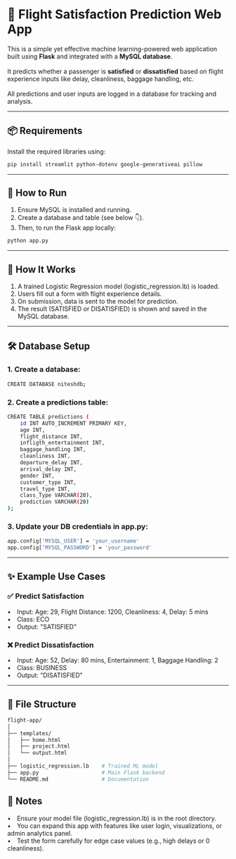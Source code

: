 # 🛫 Flight Satisfaction Prediction Web App

This is a simple yet effective machine learning-powered web application built using **Flask** and integrated with a **MySQL database**.<br>  
It predicts whether a passenger is **satisfied** or **dissatisfied** based on flight experience inputs like delay, cleanliness, baggage handling, etc.<br>  
All predictions and user inputs are logged in a database for tracking and analysis.

---

## 📦 Requirements

Install the required libraries using:

```bash
pip install streamlit python-dotenv google-generativeai pillow
```

---

## 🚀 How to Run
1. Ensure MySQL is installed and running.
2. Create a database and table (see below 👇).
3. Then, to run the Flask app locally:
```bash
python app.py
```

---

## 🧠 How It Works
1. A trained Logistic Regression model (logistic_regression.lb) is loaded.
2. Users fill out a form with flight experience details.
3. On submission, data is sent to the model for prediction.
4. The result (SATISFIED or DISATISFIED) is shown and saved in the MySQL database.

---

## 🛠️ Database Setup
### 1. Create a database:
```bash
CREATE DATABASE niteshdb;
```
### 2. Create a predictions table:
```bash
CREATE TABLE predictions (
    id INT AUTO_INCREMENT PRIMARY KEY,
    age INT,
    flight_distance INT,
    infligth_entertainment INT,
    baggage_handling INT,
    cleanliness INT,
    departure_delay INT,
    arrival_delay INT,
    gender INT,
    customer_type INT,
    travel_type INT,
    class_Type VARCHAR(20),
    prediction VARCHAR(20)
);
```
### 3. Update your DB credentials in app.py:
```bash
app.config['MYSQL_USER'] = 'your_username'
app.config['MYSQL_PASSWORD'] = 'your_password'
```

---

## ✨ Example Use Cases
### ✅ Predict Satisfaction
• Input: Age: 29, Flight Distance: 1200, Cleanliness: 4, Delay: 5 mins <br>
• Class: ECO<br>
• Output: "SATISFIED"<br>

### ❌ Predict Dissatisfaction
• Input: Age: 52, Delay: 80 mins, Entertainment: 1, Baggage Handling: 2<br>
• Class: BUSINESS<br>
• Output: "DISATISFIED"<br>

---

## 📂 File Structure
```bash
flight-app/
│
├── templates/
│   ├── home.html
│   ├── project.html
│   └── output.html
│
├── logistic_regression.lb    # Trained ML model
├── app.py                    # Main Flask backend
└── README.md                 # Documentation
```



## 📌 Notes
• Ensure your model file (logistic_regression.lb) is in the root directory.<br>
• You can expand this app with features like user login, visualizations, or admin analytics panel.<br>
• Test the form carefully for edge case values (e.g., high delays or 0 cleanliness).<br>


